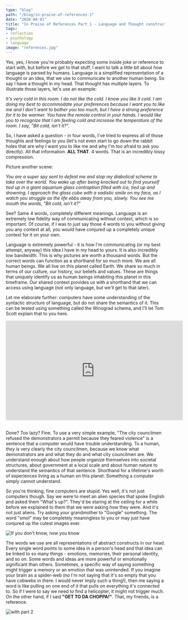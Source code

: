 ```yaml
---
type: "blog"
path: "/blog/in-praise-of-references-1"
date: "2020-04-01"
title: "In Praise of References Part 1 - Language and Thought constructs"
tags: 
- reflection
- psychology
- language
image: "references.jpg"
---
```


Yes, yes, I know you're probably expecting some inside joke or reference to start with, but before we get to that stuff, I want to talk a little bit about how language is parsed by humans. Language is a simplified representation of a thought or an idea, that we use to communicate to another human being. So say I have a thought in my head. That thought has multiple layers. To illustrate those layers, let's use an example: 

*It's very cold in this room. I do not like the cold. I know you like it cold. I am doing my best to accommodate your preferences because I want you to like me and I don't want to bother you too much, but I have a strong preference for it to be warmer. You have the remote control in your hands. I would like you to recognize that I am feeling cold and increase the temperature of the room. I say, "Bit cold, isn't it?".* 

So, I have asked a question - in four words, I've tried to express all of those thoughts and feelings to you (let's not even start to go down the rabbit holes that are why I want you to like me and why I'm too afraid to ask you directly). All that information. __ALL THAT__. 4 words. That is an incredibly lossy compression.

Picture another scene: 

*You are a super spy sent to defeat me and stop my diabolical scheme to take over the world. You wake up after being knocked out to find yourself tied up in a giant aquarium glass contraption filled with ice, tied up and drowning. I approach the glass cube with a sadistic smile on my face, as I watch you struggle as the life ebbs away from you, slowly. You see me mouth the words, "Bit cold, isn't it?"*

See? Same 4 words, completely different meanings. Language is an extremely low fidelity way of communicating without context, which is so important. Of course, if I was to just say those 4 words to you without giving you any context at all, you would have conjured up a completely unique context for it on your own. 

Language is extremely powerful - it is how I'm communicating (or my best attempt, anyway) this idea I have in my head to yours. It is also incredibly low bandwidth. This is why pictures are worth a thousand words. But the correct words can function as a shorthand for so much more. We are all human beings. We all live on this planet called Earth. We share so much in terms of our culture, our history, our beliefs and values. These are things that uniquely identify us as human beings inhabiting this planet in this timeframe. Our shared context provides us with a shorthand that we can access using language (not only language, but we'll get to that later). 

Let me elaborate further: computers have some understanding of the syntactic structure of language, but do not share the semantics of it. This can be tested using something called the Winograd schema, and I'll let Tom Scott explain that to you here.

<div class="video-wrapper">
    <iframe width="560" height="315" src="https://www.youtube.com/embed/m3vIEKWrP9Q" frameborder="0" allowfullscreen=""></iframe>                    
</div>
<br/>

Done? Too lazy? Fine. To use a very simple example, "The city councilmen refused the demonstrators a permit because they feared violence" is a sentence that a computer would have trouble understanding. To a human, _they_ is very clearly the city councilmen, because we know what demonstrators are and what they do and what city councilmen are. We understand enough about how people organize themselves into societal structures, about government at a local scale and about human nature to understand the semantics of that sentence. Shorthand for a lifetime's worth of experiences living as a human on this planet. Something a computer simply cannot understand. 

So you're thinking, fine computers are stupid. Yes well, it's not just computers though. Say we were to meet an alien species that spoke English and asked them "What's up?". They'd be staring at the ceiling for a while before we explained to them that we were asking how they were. And it's not just aliens. Try asking your grandmother to "Google" something. The word "smol" may be completely meaningless to you or may just have conjured up the cutest images ever.

![If you don't know, now you know](https://i.imgur.com/241VBvq.jpg)

The words we use are all representations of abstract constructs in our head. Every single word points to some idea in a person's head and that idea can be linked to so many things - emotions, memories, their personal identity, and so on. Some words and ideas are more powerful or emotionally significant than others. Sometimes, a specific way of saying something might trigger a memory or an emotion that was unintended. If you imagine your brain as a spider-web (no I'm not saying that it's so empty that you have cobwebs in there. I would never imply such a thing!), then me saying a word is like pulling on one end of it that pulls on everything it's connected to. So if I were to say we need to find a helicopter, it might not trigger much. On the other hand, if I said **"GET TO DA CHOPPA!"**. That, my friends, is a reference.

![with part 2](https://i.imgur.com/EJsMl7f.gif)